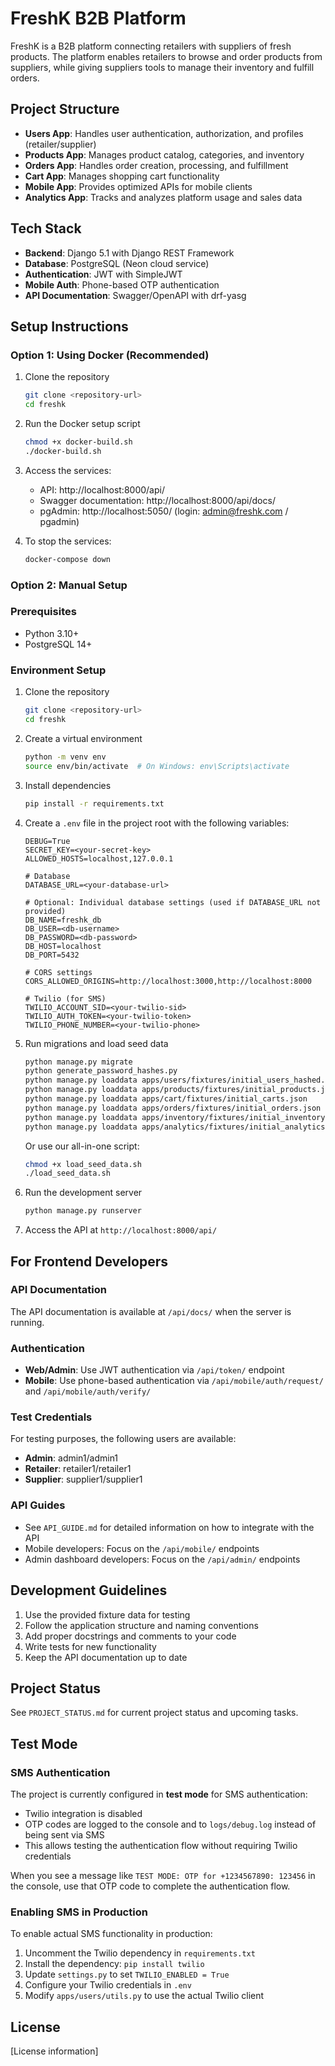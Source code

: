 # FreshK B2B Platform

FreshK is a B2B platform connecting retailers with suppliers of fresh products. The platform enables retailers to browse and order products from suppliers, while giving suppliers tools to manage their inventory and fulfill orders.

## Project Structure

- **Users App**: Handles user authentication, authorization, and profiles (retailer/supplier)
- **Products App**: Manages product catalog, categories, and inventory
- **Orders App**: Handles order creation, processing, and fulfillment
- **Cart App**: Manages shopping cart functionality
- **Mobile App**: Provides optimized APIs for mobile clients
- **Analytics App**: Tracks and analyzes platform usage and sales data

## Tech Stack

- **Backend**: Django 5.1 with Django REST Framework
- **Database**: PostgreSQL (Neon cloud service)
- **Authentication**: JWT with SimpleJWT
- **Mobile Auth**: Phone-based OTP authentication
- **API Documentation**: Swagger/OpenAPI with drf-yasg

## Setup Instructions

### Option 1: Using Docker (Recommended)

1. Clone the repository
   ```bash
   git clone <repository-url>
   cd freshk
   ```

2. Run the Docker setup script
   ```bash
   chmod +x docker-build.sh
   ./docker-build.sh
   ```

3. Access the services:
   - API: http://localhost:8000/api/
   - Swagger documentation: http://localhost:8000/api/docs/
   - pgAdmin: http://localhost:5050/ (login: admin@freshk.com / pgadmin)

4. To stop the services:
   ```bash
   docker-compose down
   ```

### Option 2: Manual Setup

### Prerequisites

- Python 3.10+
- PostgreSQL 14+

### Environment Setup

1. Clone the repository
   ```bash
   git clone <repository-url>
   cd freshk
   ```

2. Create a virtual environment
   ```bash
   python -m venv env
   source env/bin/activate  # On Windows: env\Scripts\activate
   ```

3. Install dependencies
   ```bash
   pip install -r requirements.txt
   ```

4. Create a `.env` file in the project root with the following variables:
   ```
   DEBUG=True
   SECRET_KEY=<your-secret-key>
   ALLOWED_HOSTS=localhost,127.0.0.1
   
   # Database
   DATABASE_URL=<your-database-url>
   
   # Optional: Individual database settings (used if DATABASE_URL not provided)
   DB_NAME=freshk_db
   DB_USER=<db-username>
   DB_PASSWORD=<db-password>
   DB_HOST=localhost
   DB_PORT=5432
   
   # CORS settings
   CORS_ALLOWED_ORIGINS=http://localhost:3000,http://localhost:8000
   
   # Twilio (for SMS)
   TWILIO_ACCOUNT_SID=<your-twilio-sid>
   TWILIO_AUTH_TOKEN=<your-twilio-token>
   TWILIO_PHONE_NUMBER=<your-twilio-phone>
   ```

5. Run migrations and load seed data
   ```bash
   python manage.py migrate
   python generate_password_hashes.py
   python manage.py loaddata apps/users/fixtures/initial_users_hashed.json
   python manage.py loaddata apps/products/fixtures/initial_products.json
   python manage.py loaddata apps/cart/fixtures/initial_carts.json
   python manage.py loaddata apps/orders/fixtures/initial_orders.json
   python manage.py loaddata apps/inventory/fixtures/initial_inventory.json
   python manage.py loaddata apps/analytics/fixtures/initial_analytics.json
   ```
   Or use our all-in-one script:
   ```bash
   chmod +x load_seed_data.sh
   ./load_seed_data.sh
   ```

6. Run the development server
   ```bash
   python manage.py runserver
   ```

7. Access the API at `http://localhost:8000/api/`

## For Frontend Developers

### API Documentation

The API documentation is available at `/api/docs/` when the server is running.

### Authentication

- **Web/Admin**: Use JWT authentication via `/api/token/` endpoint
- **Mobile**: Use phone-based authentication via `/api/mobile/auth/request/` and `/api/mobile/auth/verify/`

### Test Credentials

For testing purposes, the following users are available:

- **Admin**: admin1/admin1
- **Retailer**: retailer1/retailer1
- **Supplier**: supplier1/supplier1

### API Guides

- See `API_GUIDE.md` for detailed information on how to integrate with the API
- Mobile developers: Focus on the `/api/mobile/` endpoints
- Admin dashboard developers: Focus on the `/api/admin/` endpoints

## Development Guidelines

1. Use the provided fixture data for testing
2. Follow the application structure and naming conventions
3. Add proper docstrings and comments to your code
4. Write tests for new functionality
5. Keep the API documentation up to date

## Project Status

See `PROJECT_STATUS.md` for current project status and upcoming tasks.

## Test Mode

### SMS Authentication

The project is currently configured in **test mode** for SMS authentication:

- Twilio integration is disabled
- OTP codes are logged to the console and to `logs/debug.log` instead of being sent via SMS
- This allows testing the authentication flow without requiring Twilio credentials

When you see a message like `TEST MODE: OTP for +1234567890: 123456` in the console, use that OTP code to complete the authentication flow.

### Enabling SMS in Production

To enable actual SMS functionality in production:

1. Uncomment the Twilio dependency in `requirements.txt`
2. Install the dependency: `pip install twilio`
3. Update `settings.py` to set `TWILIO_ENABLED = True`
4. Configure your Twilio credentials in `.env`
5. Modify `apps/users/utils.py` to use the actual Twilio client

## License

[License information] 
